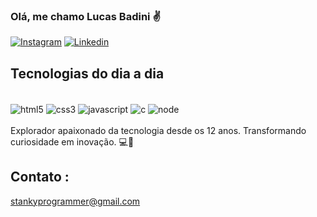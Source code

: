 ### Olá, me chamo Lucas Badini ✌️

[![Instagram](https://img.shields.io/badge/Instagram-E4405F?style=for-the-badge&logo=instagram&logoColor=white)](https://www.instagram.com/lucasbadini/)
[![Linkedin](https://img.shields.io/badge/LinkedIn-0077B5?style=for-the-badge&logo=linkedin&logoColor=white
)](https://www.linkedin.com/in/lucas-badini-brito-4a3a1a263//)



## Tecnologias do dia a dia

<div style="display: inline_block"><br/>
   <img align="center"alt="html5" src="https://img.shields.io/badge/HTML5-E34F26?style=for-the-badge&logo=html5&logoColor=white"/>
   <img align="center"alt="css3" src="https://img.shields.io/badge/CSS3-1572B6?style=for-the-badge&logo=css3&logoColor=white"/>
   <img align="center"alt="javascript" src="https://img.shields.io/badge/JavaScript-F7DF1E?style=for-the-badge&logo=javascript&logoColor=black"/>
   <img align="center"alt="c" src="https://img.shields.io/badge/C-00599C?style=for-the-badge&logo=c&logoColor=white"/>
   <img align="center"alt="node" src="https://img.shields.io/badge/C-00599C?style=for-the-badge&logo=c&logoColor=white](https://img.shields.io/npm/v/npm.svg?logo=nodedotjs"/>
</div>

<br>
Explorador apaixonado da tecnologia desde os 12 anos. Transformando curiosidade em inovação. 💻🚀

## Contato :
stankyprogrammer@gmail.com
